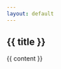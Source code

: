 ```yaml
---
layout: default
---
```


<article class="page">
  <h1 class="page-title">{{ title }}</h1>
  {{ content }}
  <div id="mapdiv" style="width: 100%; height: 600px;"></div>

  <script type="text/javascript" src="https://cdn.knightlab.com/libs/storymapjs/latest/js/storymap-min.js"></script>
  <script>
// storymap_data can be an URL or a Javascript object
var storymap_data = '/static/demo/demo.json';

// certain settings must be passed within a separate options object
var storymap_options = {};

var storymap = new KLStoryMap.StoryMap('mapdiv', storymap_data, storymap_options);
window.onresize = function(event) {
    storymap.updateDisplay(); // this isn't automatic
}
</script>
</article>
